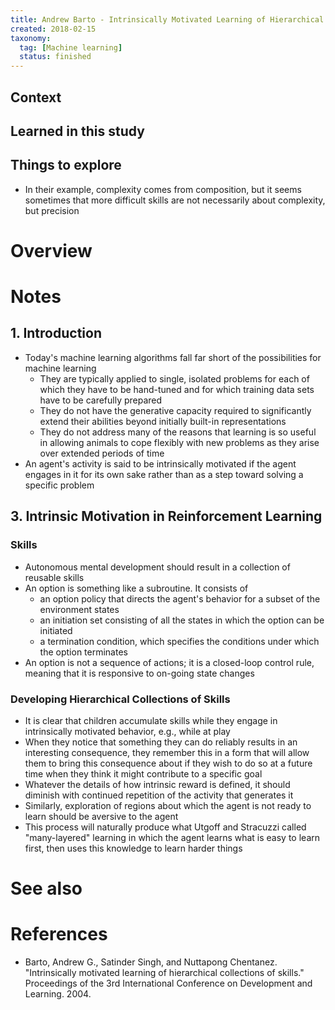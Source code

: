 ```yaml
---
title: Andrew Barto - Intrinsically Motivated Learning of Hierarchical Collections of Skills (2004)
created: 2018-02-15
taxonomy:
  tag: [Machine learning]
  status: finished
---
```


## Context

## Learned in this study

## Things to explore
* In their example, complexity comes from composition, but it seems sometimes that more difficult skills are not necessarily about complexity, but precision

# Overview

# Notes
## 1. Introduction
* Today's machine learning algorithms fall far short of the possibilities for machine learning
	* They are typically applied to single, isolated problems for each of which they have to be hand-tuned and for which training data sets have to be carefully prepared
	* They do not have the generative capacity required to significantly extend their abilities beyond initially built-in representations
	* They do not address many of the reasons that learning is so useful in allowing animals to cope flexibly with new problems as they arise over extended periods of time
* An agent's activity is said to be intrinsically motivated if the agent engages in it for its own sake rather than as a step toward solving a specific problem

## 3. Intrinsic Motivation in Reinforcement Learning
### Skills
* Autonomous mental development should result in a collection of reusable skills
* An option is something like a subroutine. It consists of
	* an option policy that directs the agent's behavior for a subset of the environment states
	* an initiation set consisting of all the states in which the option can be initiated
	* a termination condition, which specifies the conditions under which the option terminates
* An option is not a sequence of actions; it is a closed-loop control rule, meaning that it is responsive to on-going state changes

### Developing Hierarchical Collections of Skills
* It is clear that children accumulate skills while they engage in intrinsically motivated behavior, e.g., while at play
* When they notice that something they can do reliably results in an interesting consequence, they remember this in a form that will allow them to bring this consequence about if they wish to do so at a future time when they think it might contribute to a specific goal
* Whatever the details of how intrinsic reward is defined, it should diminish with continued repetition of the activity that generates it
* Similarly, exploration of regions about which the agent is not ready to learn should be aversive to the agent
* This process will naturally produce what Utgoff and Stracuzzi called "many-layered" learning in which the agent learns what is easy to learn first, then uses this knowledge to learn harder things

# See also

# References
* Barto, Andrew G., Satinder Singh, and Nuttapong Chentanez. "Intrinsically motivated learning of hierarchical collections of skills." Proceedings of the 3rd International Conference on Development and Learning. 2004.
